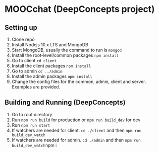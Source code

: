 # MOOCchat (DeepConcepts project)

## Setting up

1. Clone repo
2. Install Nodejs 10.x LTS and MongoDB
3. Start MongoDB, usually the command to run is `mongod`
4. Install the root-level/common packages `npm install`
5. Go to client `cd client`
6. Install the client packages `npm install`
7. Go to admin `cd ../admin`
8. Install the admin packages `npm install`
9. Change the config files for the common, admin, client and server. Examples are provided.

## Building and Running (DeepConcepts)

1. Go to root directory
2. Run `npm run build` for production or `npm run build_dev` for dev
3. Run `npm run start`
4. If watchers are needed for client. `cd ./client` and then `npm run build_dev_watch`
5. If watchers are needed for admin. `cd ./admin` and then `npm run build_dev_watch`npm i
